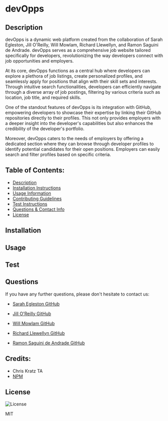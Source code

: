 # devOpps

 

  ## Description 
  
 devOpps is a dynamic web platform created from the collaboration of Sarah Egleston, Jill O'Reilly, Will Mowlam, Richard Llewellyn, and Ramon Saguini de Andrade. devOpps serves as a comprehensive job website tailored specifically for developers, revolutionizing the way developers connect with job opportunities and employers.

 At its core, devOpps functions as a central hub where developers can explore a plethora of job listings, create personalized profiles, and seamlessly apply for positions that align with their skill sets and interests. Through intuitive search functionalities, developers can efficiently navigate through a diverse array of job postings, filtering by various criteria such as location, job title, and required skills.

 One of the standout features of devOpps is its integration with GitHub, empowering developers to showcase their expertise by linking their GitHub repositories directly to their profiles. This not only provides employers with a deeper insight into the developer's capabilities but also enhances the credibility of the developer's portfolio.

Moreover, devOpps caters to the needs of employers by offering a dedicated section where they can browse through developer profiles to identify potential candidates for their open positions. Employers can easily search and filter profiles based on specific criteria.

  ## Table of Contents: 
  - [Description](#Description)
  - [Installation Instructions](#Installation)
  - [Usage Information](#Usage) 
  - [Contributing Guidelines](#Contributing)
  - [Test Instructions](#Test) 
  - [Questions & Contact Info](#Questions)
  - [License](#License)

  ## Installation
  



  ## Usage
  


  ## Test
  


  ## Questions 

  If you have any further questions, please don't hesitate to contact us:
  
  - [Sarah Egleston GitHub](https://www.github.com/segleston)

  - [Jill O'Reilly GitHub](https://www.github.com/jilloreilly) 

  - [Will Mowlam GitHub](https://www.github.com/willmowlam)

  - [Richard Llewellyn GitHub](https://www.github.com/RichLlew182)

  - [Ramon Saguini de Andrade GitHub](https://www.github.com/ramonsaguini)




  ## Credits:

  - Chris Kratz TA
  - [NPM](https://www.npmjs.com/)


  ## License

   ![License](https://img.shields.io/badge/License-MIT-blue.svg)
  
  MIT